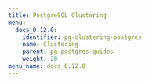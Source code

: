 ```yaml
---
title: PostgreSQL Clustering
menu:
  docs_0.12.0:
    identifier: pg-clustering-postgres
    name: Clustering
    parent: pg-postgres-guides
    weight: 20
menu_name: docs_0.12.0
---
```

